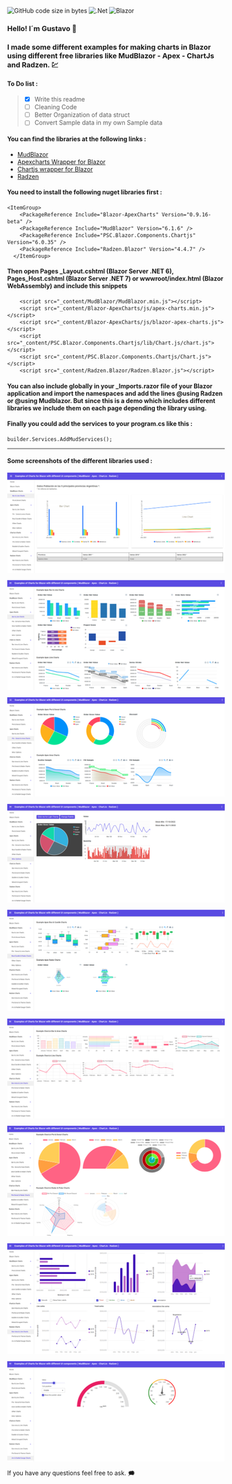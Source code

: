 ![GitHub code size in bytes](https://img.shields.io/github/languages/code-size/gusroitman/Blazor-Charts-Examples?logoColor=red)
![.Net](https://img.shields.io/badge/.NET-5C2D91?logo=.net&logoColor=white)
![Blazor](https://img.shields.io/badge/blazor-%235C2D91.svg?logo=blazor&logoColor=white)
### Hello! I´m Gustavo :wave: 

### I made some different examples for making charts in Blazor using different free libraries like MudBlazor - Apex - ChartJs and Radzen. :chart:

#### To Do list :

> - [X] Write this readme 
> - [ ] Cleaning Code 
> - [ ] Better Organization of data struct 
> - [ ] Convert Sample data in my own Sample data
> 

#### You can find the libraries at the following links :

* [MudBlazor](https://mudblazor.com/)
* [Apexcharts Wrapper for Blazor](https://apexcharts.com/)
* [Chartjs wrapper for Blazor](https://chartjs.puresourcecode.com/)
* [Radzen](https://www.radzen.com/)


#### You need to install the following nuget libraries first :

```
<ItemGroup>
    <PackageReference Include="Blazor-ApexCharts" Version="0.9.16-beta" />
    <PackageReference Include="MudBlazor" Version="6.1.6" />
    <PackageReference Include="PSC.Blazor.Components.Chartjs" Version="6.0.35" />
    <PackageReference Include="Radzen.Blazor" Version="4.4.7" />
  </ItemGroup>
```
#### Then open Pages \_Layout.cshtml (Blazor Server .NET 6), Pages\_Host.cshtml (Blazor Server .NET 7) or wwwroot/index.html (Blazor WebAssembly) and include this snippets

```
    <script src="_content/MudBlazor/MudBlazor.min.js"></script>
    <script src="_content/Blazor-ApexCharts/js/apex-charts.min.js"></script>
    <script src="_content/Blazor-ApexCharts/js/blazor-apex-charts.js"></script>
    <script src="_content/PSC.Blazor.Components.Chartjs/lib/Chart.js/chart.js"></script>
    <script src="_content/PSC.Blazor.Components.Chartjs/Chart.js"></script>
    <script src="_content/Radzen.Blazor/Radzen.Blazor.js"></script>
```

#### You can also include globally in your _Imports.razor file of your Blazor application and import the namespaces and add the lines **@using Radzen** or **@using Mudblazor**. But since this is a demo which includes different libraries we include them on each page depending the library using.

#### Finally you could add the services to your program.cs like this :

```
builder.Services.AddMudServices();
```
---

#### Some screenshots of the different libraries used :

![This is an image](https://github.com/gusroitman/Blazor-Charts-Examples/blob/master/Charts_MudBlazor/wwwroot/images/chartsample1.png)

![This is an image](https://github.com/gusroitman/Blazor-Charts-Examples/blob/master/Charts_MudBlazor/wwwroot/images/chartsample2.png)

![This is an image](https://github.com/gusroitman/Blazor-Charts-Examples/blob/master/Charts_MudBlazor/wwwroot/images/chartsample3.png)

![This is an image](https://github.com/gusroitman/Blazor-Charts-Examples/blob/master/Charts_MudBlazor/wwwroot/images/chartsample4.png)

![This is an image](https://github.com/gusroitman/Blazor-Charts-Examples/blob/master/Charts_MudBlazor/wwwroot/images/chartsample5.png)

![This is an image](https://github.com/gusroitman/Blazor-Charts-Examples/blob/master/Charts_MudBlazor/wwwroot/images/chartsample6.png)

![This is an image](https://github.com/gusroitman/Blazor-Charts-Examples/blob/master/Charts_MudBlazor/wwwroot/images/chartsample7.png)

![This is an image](https://github.com/gusroitman/Blazor-Charts-Examples/blob/master/Charts_MudBlazor/wwwroot/images/chartsample8.png)

![This is an image](https://github.com/gusroitman/Blazor-Charts-Examples/blob/master/Charts_MudBlazor/wwwroot/images/chartsample9.png)

If you have any questions feel free to ask. :right_anger_bubble:
